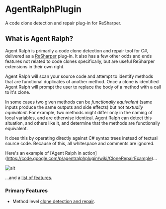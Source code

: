 AgentRalphPlugin
================

A code clone detection and repair plug-in for ReSharper.

## What is Agent Ralph? ##

Agent Ralph is primarily a code clone detection and repair tool for C#, delivered as a [ReSharper](http://www.jetbrains.com/resharper/) plug-in.  It also has a few other odds and ends features not related to code clones specifically, but are useful ReSharper extensions in their own right.

Agent Ralph will scan your source code and attempt to identify methods that are functional duplicates of another method.  Once a clone is identified Agent Ralph will prompt the user to replace the body of a method with a call to it's clone.  

In some cases two given methods can be _functionally equivalent_ (same inputs produce the same outputs and side effects) but not _textually equivalent_.  For example, two methods might differ only in the naming of local variables, and are otherwise identical.  Agent Ralph can detect this situation, and others like it, and determine that the methods are functionally equivalent.  

It does this by operating directly against C# syntax trees instead of textual source code.  Because of this, all whitespace and comments are ignored.  

Here's an example of [Agent Ralph in action] (https://code.google.com/p/agentralphplugin/wiki/CloneRepairExample)...

![alt](http://wiki.agentralphplugin.googlecode.com/git/CloneRepairExample.2.png)


...and a [list of features](https://code.google.com/p/agentralphplugin/wiki/ListOfFeatures).

### Primary Features ###
  * Method level [clone detection and repair](https://code.google.com/p/agentralphplugin/wiki/CloneRepairExample).


